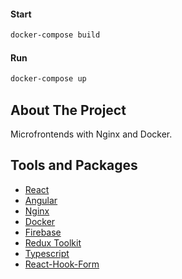#### Start

```sh
docker-compose build
```

#### Run

```sh
docker-compose up
```

## About The Project

Microfrontends with Nginx and Docker.

## Tools and Packages

- [React](https://reactjs.org/)
- [Angular](https://angular.io/)
- [Nginx](https://nginx.org/en/docs/)
- [Docker](https://docs.docker.com/)
- [Firebase](https://firebase.google.com/)
- [Redux Toolkit](https://redux-toolkit.js.org/)
- [Typescript](https://www.typescriptlang.org/)
- [React-Hook-Form](https://react-hook-form.com/)
